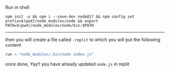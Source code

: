 Run in shell
```shell
npm init -y && npm i --save-dev node@17 && npm config set prefix=$(pwd)/node_modules/node && export PATH=$(pwd)/node_modules/node/bin:$PATH
```
- - -
then you will create a file called `.replit` to which you will put the following content
```js
run = "node_modules/.bin/node index.js"
```
once done, Yay!! you have already updated `node.js` in replit
